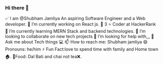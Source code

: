 ### Hi there 👋

✅ I am @Shubham Jamliya
An aspiring Software Engineer and a Web developer. 
🔭 I’m currently working on React js. 
🌟 3 ⭐ Coder at HackerRank
🌱 I’m currently learning MERN Stack and backend technologies. 
👯 I’m looking to collaborate on new tech projects
🤔 I’m looking for help with,,, 
💬 Ask me about Tech things 💻
📫 How to reach me: Shubham jamliya
😄 Pronouns: he/him
⚡ Fun Fact:love to spend time with family and Home town 🏠. 
🍲Food: Dal Bati and chai not tea❌. 

